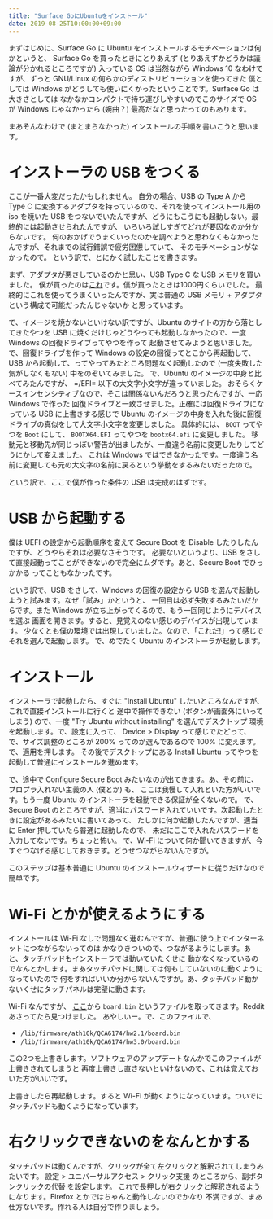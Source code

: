```yaml
---
title: "Surface GoにUbuntuをインストール"
date: 2019-08-25T10:00:00+09:00
---
```


まずはじめに、Surface Go に Ubuntu をインストールするモチベーションは何かというと、
Surface Go を買ったときにとりあえず (とりあえずかどうかは議論が分かれるところですが) 入っている OS
は当然ながら Windows 10 なわけですが、ずっと GNU/Linux の何らかのディストリビューションを使ってきた
僕としては Windows がどうしても使いにくかったということです。Surface Go は大きさとしては
なかなかコンパクトで持ち運びしやすいのでこのサイズで OS が Windows じゃなかったら (婉曲？)
最高だなと思ったってのもあります。

まあそんなわけで (まとまらなかった) インストールの手順を書いこうと思います。

# インストーラの USB をつくる
ここが一番大変だったかもしれません。
自分の場合、USB の Type A から Type C に変換するアダプタを持っているので、それを使ってインストール用の
iso を焼いた USB をつないでいたんですが、どうにもこうにも起動しない。最終的には起動させられたんですが、
いろいろ試しすぎてどれが要因なのか分からないです。
何のおかげでうまくいったのかを調べようと思わなくもなかったんですが、それまでの試行錯誤で疲労困憊していて、
そのモチベーションがなかったので。
という訳で、とにかく試したことを書きます。

まず、アダプタが悪さしているのかと思い、USB Type C な USB メモリを買いました。
僕が買ったのは[これ](https://www.amazon.co.jp/gp/product/B07H16YX5J)です。僕が買ったときは1000円くらいでした。
最終的にこれを使ってうまくいったんですが、実は普通の USB メモリ + アダプタ という構成で可能だったんじゃないか
と思っています。

で、イメージを焼かないといけない訳ですが、Ubuntu のサイトの方から落としてきたやつを
USB に焼くだけじゃどうやっても起動しなかったので、一度 Windows の回復ドライブってやつを作って
起動させてみようと思いました。で、回復ドライブを作って Windows の設定の回復ってとこから再起動して、USB
から起動して、ってやってみたところ問題なく起動したので (一度失敗した気がしなくもない) 中をのぞいてみました。
で、Ubuntu のイメージの中身と比べてみたんですが、 =/EFI= 以下の大文字小文字が違っていました。
おそらくケースインセンシティブなので、そこは関係ないんだろうと思ったんですが、一応 Windows で作った
回復ドライブと一致させました。正確には回復ドライブになっている USB に上書きする感じで Ubuntu
のイメージの中身を入れた後に回復ドライブの真似をして大文字小文字を変更しました。
具体的には、 `BOOT` ってやつを `Boot` にして、 `BOOTX64.EFI` ってやつを `bootx64.efi` に変更しました。
移動元と移動先が同じっぽい警告が出ましたが、一度違う名前に変更したりしてどうにかして変えました。
これは Windows ではできなかったです。一度違う名前に変更しても元の大文字の名前に戻るという挙動をするみたいだったので。

という訳で、ここで僕が作った条件の USB は完成のはずです。

# USB から起動する
僕は UEFI の設定から起動順序を変えて Secure Boot を Disable したりしたんですが、どうやらそれは必要なさそうです。
必要ないというより、USB をさして直接起動ってことができないので完全にムダです。あと、Secure Boot でひっかかる
ってこともなかったです。

という訳で、USB をさして、Windows の回復の設定から USB を選んで起動しようと試みます。なぜ「試み」かというと、
一回目は必ず失敗するみたいだからです。また Windows が立ち上がってくるので、もう一回同じようにデバイスを選ぶ
画面を開きます。すると、見覚えのない感じのデバイスが出現しています。
少なくとも僕の環境では出現していました。なので、「これだ!」って感じでそれを選んで起動します。
で、めでたく Ubuntu のインストーラが起動します。

# インストール
インストーラで起動したら、すぐに "Install Ubuntu" したいところなんですが、これで直接インストールに行くと
途中で操作できない (ボタンが画面外にいってしまう) ので、一度 "Try Ubuntu without installing" を選んでデスクトップ
環境を起動します。で、設定に入って、 Device > Display って感じでたどって、で、サイズ調整のところが
200% ってのが選んであるので 100% に変えます。で、適用を押します。
その後でデスクトップにある Install Ubuntu ってやつを起動して普通にインストールを進めます。

で、途中で Configure Secure Boot みたいなのが出てきます。あ、その前に、プロプラ入れない主義の人 (僕とか) も、
ここは我慢して入れといた方がいいです。もう一度 Ubuntu のインストーラを起動できる保証が全くないので。
で、Secure Boot のところですが、適当にパスワード入れていいです。次起動したときに設定があるみたいに書いてあって、
たしかに何か起動したんですが、適当に Enter 押していたら普通に起動したので、
未だにここで入れたパスワードを入力してないです。ちょっと怖い。
で、Wi-Fi について何か聞いてきますが、今すぐつなげる感じしておきます。どうせつながらないんですが。

このステップは基本普通に Ubuntu のインストールウィザードに従うだけなので簡単です。

# Wi-Fi とかが使えるようにする
インストールは Wi-Fi なしで問題なく進むんですが、普通に使う上でインターネットにつながらないってのは
かなりきついので、つながるようにします。あと、タッチパッドもインストーラでは動いていたくせに
動かなくなっているのでなんとかします。まあタッチパッドに関しては何もしていないのに動くようになっていたので
何をすればいいか分からないんですが。あ、タッチパッド動かないくせにタッチパネルは完璧に動きます。

Wi-Fi なんですが、 [ここ](http://www.killernetworking.com/support/K1535_Debian/board.bin)から `board.bin`
というファイルを取ってきます。Reddit あさってたら見つけました。
あやしいー。で、このファイルで、

- `/lib/firmware/ath10k/QCA6174/hw2.1/board.bin`
- `/lib/firmware/ath10k/QCA6174/hw3.0/board.bin`

この2つを上書きします。ソフトウェアのアップデートなんかでこのファイルが上書きされてしまうと
再度上書きし直さないといけないので、これは覚えておいた方がいいです。

上書きしたら再起動します。すると Wi-Fi が動くようになっています。ついでにタッチパッドも動くようになっています。

# 右クリックできないのをなんとかする
タッチパッドは動くんですが、クリックが全て左クリックと解釈されてしまうみたいです。
設定 > ユニバーサルアクセス > クリック支援 のところから、副ボタンクリックの代替 を設定します。
これで長押しが右クリックと解釈されるようになります。Firefox とかではちゃんと動作しないのでかなり
不満ですが、まあ仕方ないです。作れる人は自分で作りましょう。
